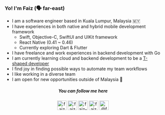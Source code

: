 ### Yo! I'm Faiz (🗣 far-east)

- I am a software engineer based in Kuala Lumpur, Malaysia 🇲🇾
- I have experiences in both native and hybrid mobile development framework
    - Swift, Objective-C, SwiftUI and UIKit framework
    - React Native (0.41 ~ 0.46)
    - Currently exploring Dart & Flutter
- I have freelance and work experiences in backend development with Go
- I am currently learning cloud and backend development to be a [T-shaped developer](https://en.wikipedia.org/wiki/T-shaped_skills)
- I find joy in finding possible ways to automate my team workflows
- I like working in a diverse team
- I am open for new opportunities outside of Malaysia 🛫


<h5 align="center">You can follow me here</h5>

<p align="center">
<a href="https://twitter.com/faizmokh" target="blank"><img align="center" src="https://cdn.jsdelivr.net/npm/simple-icons@3.0.1/icons/twitter.svg" alt="faizmokh" height="30" width="30" /></a>
<a href="https://linkedin.com/in/faizmokh" target="blank"><img align="center" src="https://cdn.jsdelivr.net/npm/simple-icons@3.0.1/icons/linkedin.svg" alt="faizmokh" height="30" width="30" /></a>
<a href="https://stackoverflow.com/users/1079979/faiz-mokhtar" target="blank"><img align="center" src="https://cdn.jsdelivr.net/npm/simple-icons@3.0.1/icons/stackoverflow.svg" alt="faiz-mokhtar" height="30" width="30" /></a>
<a href="https://dribbble.com/faizmokhtar" target="blank"><img align="center" src="https://cdn.jsdelivr.net/npm/simple-icons@3.0.1/icons/dribbble.svg" alt="faizmokhtar" height="30" width="30" /></a>
<a href="https://medium.com/@faizmokhtar" target="blank"><img align="center" src="https://cdn.jsdelivr.net/npm/simple-icons@3.0.1/icons/medium.svg" alt="@faizmokhtar" height="30" width="30" /></a>
</p>

